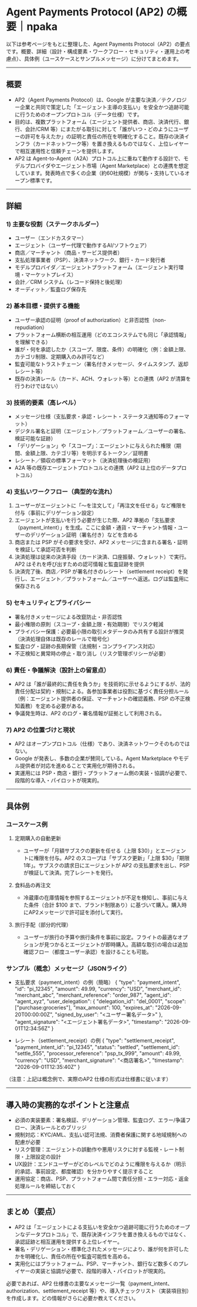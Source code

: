 # Agent Payments Protocol (AP2) の概要｜npaka

以下は参考ページをもとに整理した、Agent Payments Protocol（AP2）の要点です。概要、詳細（設計・構成要素・ワークフロー・セキュリティ・運用上の考慮点）、具体例（ユースケースとサンプルメッセージ）に分けてまとめます。

---

## 概要
- AP2（Agent Payments Protocol）は、Google が主要な決済／テクノロジー企業と共同で策定した「エージェント主導の支払い」を安全かつ追跡可能に行うためのオープンプロトコル（データ仕様）です。  
- 目的は、複数プラットフォーム（エージェント提供者、商店、決済代行、銀行、会計/CRM 等）にまたがる取引に対して「誰がいつ・どのようにユーザーの許可を与えたか」の証明と責任の所在を明確化すること。既存の決済インフラ（カードネットワーク等）を置き換えるものではなく、上位レイヤーで相互運用性と信頼チェーンを提供します。  
- AP2 は Agent-to-Agent（A2A）プロトコル上に重ねて動作する設計で、モデルプロバイダやエージェント市場（Agent Marketplace）との連携を想定しています。発表時点で多くの企業（約60社規模）が関与・支持しているオープン標準です。

---

## 詳細

### 1) 主要な役割（ステークホルダー）
- ユーザー（エンドカスタマー）  
- エージェント（ユーザー代理で動作するAI/ソフトウェア）  
- 商店／マーチャント（商品・サービス提供者）  
- 支払処理事業者（PSP）、決済ネットワーク、銀行・カード発行者  
- モデルプロバイダ／エージェントプラットフォーム（エージェント実行環境・マーケットプレイス）  
- 会計／CRM システム（レコード保持と後処理）  
- オーディット／監査ログ保存先

### 2) 基本目標・提供する機能
- ユーザー承認の証明（proof of authorization）と非否認性（non-repudiation）  
- プラットフォーム横断の相互運用（どのエコシステムでも同じ「承認情報」を理解できる）  
- 誰が・何を承認したか（スコープ、限度、条件）の明確化（例：金額上限、カテゴリ制限、定期購入のみ許可など）  
- 監査可能なトラストチェーン（署名付きメッセージ、タイムスタンプ、返却レシート等）  
- 既存の決済レール（カード、ACH、ウォレット等）との連携（AP2 が清算を行うわけではない）

### 3) 技術的要素（高レベル）
- メッセージ仕様（支払要求・承認・レシート・ステータス通知等のフォーマット）  
- デジタル署名と証明（エージェント／プラットフォーム／ユーザーの署名、検証可能な証跡）  
- 「デリゲーション」や「スコープ」：エージェントに与えられた権限（期間、金額上限、カテゴリ等）を明示するトークン／証明書  
- レシート／領収の標準フォーマット（決済処理後の検証用）  
- A2A 等の既存エージェントプロトコルとの連携（AP2 は上位のデータプロトコル）

### 4) 支払いワークフロー（典型的な流れ）
1. ユーザーがエージェントに「〜を注文して」「再注文を任せる」など権限を付与（事前にデリゲーション設定）  
2. エージェントが支払いを行う必要が生じた際、AP2 準拠の「支払要求（payment_intent）」を生成。ここに金額・通貨・マーチャント情報・ユーザーのデリゲーション証明（署名付き）などを含める  
3. 商店または PSP がその要求を受け、AP2 メッセージに含まれる署名・証明を検証して承認可否を判断  
4. 決済処理は従来の決済手段（カード決済、口座振替、ウォレット）で実行。AP2 はそれを呼び出すための認可情報と監査証跡を提供  
5. 決済完了後、商店／PSP が署名付きのレシート（settlement receipt）を発行し、エージェント／プラットフォーム／ユーザーへ返送。ログは監査用に保存される

### 5) セキュリティとプライバシー
- 署名付きメッセージによる改竄防止・非否認性  
- 最小権限の原則（スコープ・金額上限・有効期限）でリスク軽減  
- プライバシー保護：必要最小限の取引メタデータのみ共有する設計が推奨（決済処理自体は既存のレールで暗号化）  
- 監査ログ・証跡の長期保管（法規制・コンプライアンス対応）  
- 不正検知と異常時の停止・取り消し（リスク管理ポリシーが必要）

### 6) 責任・争議解決（設計上の留意点）
- AP2 は「誰が最終的に責任を負うか」を技術的に示せるようにするが、法的責任分配は契約・規制による。各参加事業者は役割に基づく責任分担ルール（例：エージェント提供者の保証、マーチャントの確認義務、PSP の不正検知義務）を定める必要がある。  
- 争議発生時は、AP2 のログ・署名情報が証拠として利用される。

### 7) AP2 の位置づけと現状
- AP2 はオープンプロトコル（仕様）であり、決済ネットワークそのものではない。  
- Google が発表し、多数の企業が賛同している。Agent Marketplace やモデル提供者が対応を進めることで実用化が期待される。  
- 実運用には PSP・商店・銀行・プラットフォーム側の実装・協調が必要で、段階的な導入・パイロットが現実的。

---

## 具体例

### ユースケース例
1. 定期購入の自動更新
   - ユーザーが「月額サブスクの更新を任せる（上限 $30）」とエージェントに権限を付与。AP2 のスコープは「サブスク更新」「上限 $30」「期限 1年」。サブスクの請求日にエージェントが AP2 の支払要求を出し、PSP が検証して決済。完了レシートを発行。

2. 食料品の再注文
   - 冷蔵庫の在庫情報を参照するエージェントが不足を検知し、事前に与えた条件（合計 $100 まで、ブランド制限あり）に基づいて購入。購入時にAP2メッセージで許可証を添付して実行。

3. 旅行手配（部分的代理）
   - ユーザーが旅行の予算や旅行条件を事前に設定。フライトの最適なオプションが見つかるとエージェントが即時購入。高額な取引の場合は追加確認フロー（都度ユーザー承認）を設けることも可能。

### サンプル（概念）メッセージ（JSONライク）
- 支払要求（payment_intent）の例（簡略）
  {
    "type": "payment_intent",
    "id": "pi_12345",
    "amount": 49.99,
    "currency": "USD",
    "merchant_id": "merchant_abc",
    "merchant_reference": "order_987",
    "agent_id": "agent_xyz",
    "user_delegation": {
      "delegation_id": "del_0001",
      "scope": ["purchase:groceries"],
      "max_amount": 100,
      "expires_at": "2026-09-20T00:00:00Z",
      "signed_by_user": "<ユーザー署名データ>"
    },
    "agent_signature": "<エージェント署名データ>",
    "timestamp": "2026-09-01T12:34:56Z"
  }

- レシート（settlement_receipt）の例
  {
    "type": "settlement_receipt",
    "payment_intent_id": "pi_12345",
    "status": "settled",
    "settlement_id": "settle_555",
    "processor_reference": "psp_tx_999",
    "amount": 49.99,
    "currency": "USD",
    "merchant_signature": "<商店署名>",
    "timestamp": "2026-09-01T12:35:40Z"
  }

（注意：上記は概念例で、実際のAP2 仕様の形式は仕様書に従います）

---

## 導入時の実務的なポイントと注意点
- 必須の実装要素：署名検証、デリゲーション管理、監査ログ、エラー/争議フロー、決済レールとのブリッジ  
- 規制対応：KYC/AML、支払い認可法規、消費者保護に関する地域規制への配慮が必要  
- リスク管理：エージェントの誤動作や悪用リスクに対する監視・レート制限・上限設定の設計  
- UX設計：エンドユーザーがどのレベルでどのように権限を与えるか（明示的承認、事前設定、都度確認）を分かりやすく提示すること  
- 運用協定：商店、PSP、プラットフォーム間で責任分担・エラー対応・返金処理ルールを締結しておく

---

## まとめ（要点）
- AP2 は「エージェントによる支払いを安全かつ追跡可能に行うためのオープンなデータプロトコル」で、既存決済インフラを置き換えるものではなく、承認証跡と相互運用を提供する上位レイヤー。  
- 署名・デリゲーション・標準化されたメッセージにより、誰が何を許可したかを明確化し、責任の所在や監査可能性を高める。  
- 実用化にはプラットフォーム、PSP、マーチャント、銀行など数多くのプレイヤーの実装と協調が必要で、段階的導入・パイロットが現実的。  

必要であれば、AP2 仕様書の主要なメッセージ一覧（payment_intent、authorization、settlement_receipt 等）や、導入チェックリスト（実装項目別）を作成します。どの情報がさらに必要か教えてください。